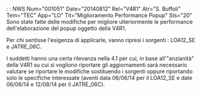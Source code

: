  :  : NWS Num="001051" Date="20140812" Rel="V4R1" Atr="S. Buffoli" Tem="TEC" App="LO" Tit="Miglioramento Performance Popup" Sts="20"
Sono state fatte delle modifiche per migliore ulteriormente le performance dell'elaborazione del popup oggetto della V4R1.

Per chi sentisse l'esigenza di applicarle, vanno ripresi i sorgenti :  LOA12_SE e JATRE_06C.

I suddetti hanno una certa rilevanza nella 4.1 per cui, in base all'"anzianità" della V4R1 su cui si vogliono riportare gli aggiornamenti sarà necessario valutare se riportare le modifiche sostituendo i sorgenti oppure riportando solo le specifiche interessate (aventi data 06/06/14 per il
LOA12_SE e date 06/06/14 e 12/08/14 per il JATRE_06C).

